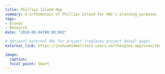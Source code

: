 ```yaml
---
title: Phillips Island Map
summary: A orthomosaic of Phillips Island for UNC's planning purposes
tags:
- Drones
- Research
date: "2020-08-04T00:00:00Z"

# Optional external URL for project (replaces project detail page).
external_link: https://joshuahimmelstein.users.earthengine.app/view/the-island

image:
  caption:
  focal_point: Smart
---
```

